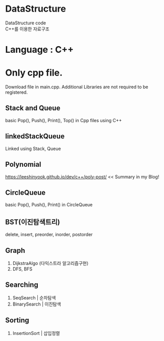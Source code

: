 # DataStructure

DataStructure code <br>
C++를 이용한 자료구조

# Language : C++

# Only cpp file.

Download file in main.cpp.
Additional Libraries are not required to be registered.

## Stack and Queue

basic Pop(), Push(), Print(), Top() in Cpp files using C++

## linkedStackQueue

Linked using Stack, Queue

## Polynomial

https://leeshinyook.github.io/dev/c++/poly-post/ << Summary in my Blog!

## CircleQueue

basic Pop(), Push(), Print() in CircleQueue

## BST(이진탐색트리)

delete, insert, preorder, inorder, postorder

## Graph

1. DijkstraAlgo (다익스트라 알고리즘구현)
2. DFS, BFS


## Searching

1. SeqSearch | 순차탐색
2. BinarySearch | 이진탐색


## Sorting

1. InsertionSort | 삽입정렬
